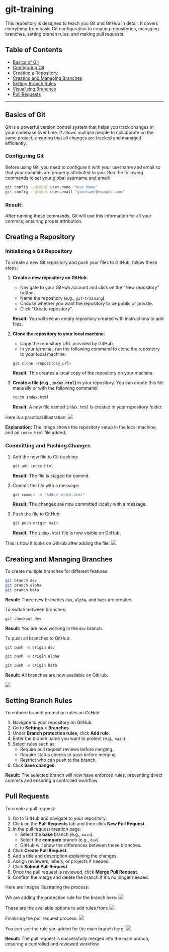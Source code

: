 # git-training

This repository is designed to teach you Git and GitHub in detail. It covers everything from basic Git configuration to creating repositories, managing branches, setting branch rules, and making pull requests.

## Table of Contents

- [Basics of Git](#basics-of-git)
- [Configuring Git](#configuring-git)
- [Creating a Repository](#creating-a-repository)
- [Creating and Managing Branches](#creating-and-managing-branches)
- [Setting Branch Rules](#setting-branch-rules)
- [Visualizing Branches](#visualizing-branches)
- [Pull Requests](#pull-requests)

---

## Basics of Git

Git is a powerful version control system that helps you track changes in your codebase over time. It allows multiple people to collaborate on the same project, ensuring that all changes are tracked and managed efficiently.

### Configuring Git

Before using Git, you need to configure it with your username and email so that your commits are properly attributed to you. Run the following commands to set your global username and email:

```bash
git config --global user.name "Your Name"
git config --global user.email "yourname@example.com"
```

### Result:

After running these commands, Git will use this information for all your commits, ensuring proper attribution.

## Creating a Repository

### Initializing a Git Repository

To create a new Git repository and push your files to GitHub, follow these steps:

1. **Create a new repository on GitHub**:

   - Navigate to your GitHub account and click on the "New repository" button.
   - Name the repository (e.g., `git-training`).
   - Choose whether you want the repository to be public or private.
   - Click "Create repository".

   **Result:** You will see an empty repository created with instructions to add files.

2. **Clone the repository to your local machine**:

   - Copy the repository URL provided by GitHub.
   - In your terminal, run the following command to clone the repository to your local machine:

   ```bash
   git clone <repository_url>
   ```

   **Result:** This creates a local copy of the repository on your machine.

3. **Create a file (e.g., `index.html`)** in your repository. You can create this file manually or with the following command:

   ```bash
   touch index.html
   ```

   **Result:** A new file named `index.html` is created in your repository folder.

Here is a practical illustration:
![](https://imgur.com/cTErh36.png)

**Explanation:** The image shows the repository setup in the local machine, and an `index.html` file added.

### Committing and Pushing Changes

1. Add the new file to Git tracking:

   ```bash
   git add index.html
   ```

   **Result:** The file is staged for commit.

2. Commit the file with a message:

   ```bash
   git commit -m "Added index.html"
   ```

   **Result:** The changes are now committed locally with a message.

3. Push the file to GitHub:

   ```bash
   git push origin main
   ```

   **Result:** The `index.html` file is now visible on GitHub.

This is how it looks on GitHub after adding the file:
![](https://imgur.com/9EUqDQP.png)

## Creating and Managing Branches

To create multiple branches for different features:

```bash
git branch dev
git branch alpha
git branch beta
```

**Result:** Three new branches `dev`, `alpha`, and `beta` are created.

To switch between branches:

```bash
git checkout dev
```

**Result:** You are now working in the `dev` branch.

To push all branches to GitHub:

```bash
git push -u origin dev
```

```bash
git push -u origin alpha
```

```bash
git push -u origin beta
```

**Result:** All branches are now available on GitHub.

![](https://imgur.com/5DPjz0Z.png)

## Setting Branch Rules

To enforce branch protection rules on GitHub:

1. Navigate to your repository on GitHub.
2. Go to **Settings** > **Branches**.
3. Under **Branch protection rules**, click **Add rule**.
4. Enter the branch name you want to protect (e.g., `main`).
5. Select rules such as:
   - Require pull request reviews before merging.
   - Require status checks to pass before merging.
   - Restrict who can push to the branch.
6. Click **Save changes**.

**Result:** The selected branch will now have enforced rules, preventing direct commits and ensuring a controlled workflow.

## Pull Requests

To create a pull request:

1. Go to GitHub and navigate to your repository.
2. Click on the **Pull Requests** tab and then click **New Pull Request**.
3. In the pull request creation page:
   - Select the **base** branch (e.g., `main`).
   - Select the **compare** branch (e.g., `dev`).
   - GitHub will show the differences between these branches.
4. Click **Create Pull Request**.
5. Add a title and description explaining the changes.
6. Assign reviewers, labels, or projects if needed.
7. Click **Submit Pull Request**.
8. Once the pull request is reviewed, click **Merge Pull Request**.
9. Confirm the merge and delete the branch if it's no longer needed.

Here are images illustrating the process:

We are adding the protection rule for the branch here:
![](https://imgur.com/Ni0WyBq.png)

These are the available options to add rules from:
![](https://imgur.com/vdS33Rt.png)

Finalizing the pull request process:
![](https://imgur.com/dFZ9wgJ.png)

You can see the rule you added for the main branch here:
![](https://imgur.com/rAhixKs.png)

**Result:** The pull request is successfully merged into the main branch, ensuring a controlled and reviewed workflow.
